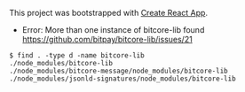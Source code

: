 This project was bootstrapped with [Create React App](https://github.com/facebookincubator/create-react-app).

* Error: More than one instance of bitcore-lib found https://github.com/bitpay/bitcore-lib/issues/21

```
$ find . -type d -name bitcore-lib
./node_modules/bitcore-lib
./node_modules/bitcore-message/node_modules/bitcore-lib
./node_modules/jsonld-signatures/node_modules/bitcore-lib
```
